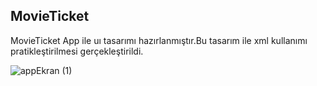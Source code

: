 ## MovieTicket

MovieTicket App ile uı tasarımı hazırlanmıştır.Bu tasarım ile xml kullanımı pratikleştirilmesi gerçekleştirildi.


![appEkran (1)](https://user-images.githubusercontent.com/63001162/133930309-06e87d75-7630-4629-8372-6dfd8b83a883.PNG)
